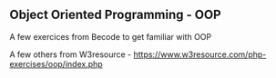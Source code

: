 ## Object Oriented Programming - OOP

A few exercices from Becode to get familiar with OOP

A few others from W3resource - https://www.w3resource.com/php-exercises/oop/index.php


